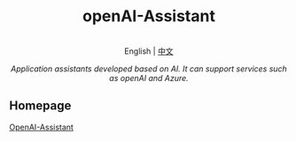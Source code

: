 <h1 align="center">
  openAI-Assistant
</h1>

<p align="center">
    <br> English | <a href="README-CN.md">中文</a>
</p>
<p align="center">
    <em>Application assistants developed based on AI. It can support services such as openAI and Azure.</em>
</p>

## Homepage

[OpenAI-Assistant](http://111.230.199.241/)
